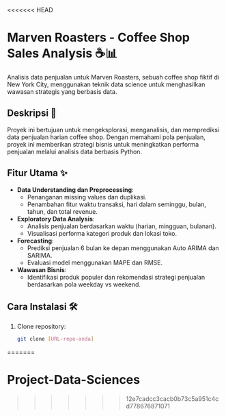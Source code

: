 <<<<<<< HEAD
# Marven Roasters - Coffee Shop Sales Analysis ☕📊

Analisis data penjualan untuk Marven Roasters, sebuah coffee shop fiktif di New York City, menggunakan teknik data science untuk menghasilkan wawasan strategis yang berbasis data.

## Deskripsi 📄
Proyek ini bertujuan untuk mengeksplorasi, menganalisis, dan memprediksi data penjualan harian coffee shop. Dengan memahami pola penjualan, proyek ini memberikan strategi bisnis untuk meningkatkan performa penjualan melalui analisis data berbasis Python.

## Fitur Utama ✨
- **Data Understanding dan Preprocessing**:
  - Penanganan missing values dan duplikasi.
  - Penambahan fitur waktu transaksi, hari dalam seminggu, bulan, tahun, dan total revenue.
- **Exploratory Data Analysis**:
  - Analisis penjualan berdasarkan waktu (harian, mingguan, bulanan).
  - Visualisasi performa kategori produk dan lokasi toko.
- **Forecasting**:
  - Prediksi penjualan 6 bulan ke depan menggunakan Auto ARIMA dan SARIMA.
  - Evaluasi model menggunakan MAPE dan RMSE.
- **Wawasan Bisnis**:
  - Identifikasi produk populer dan rekomendasi strategi penjualan berdasarkan pola weekday vs weekend.

## Cara Instalasi 🛠️
1. Clone repository:
   ```bash
   git clone [URL-repo-anda]
=======
# Project-Data-Sciences
>>>>>>> 12e7cadcc3cacb0b73c5a951c4cd778676871071
